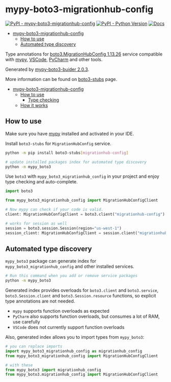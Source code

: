 # mypy-boto3-migrationhub-config

[![PyPI - mypy-boto3-migrationhub-config](https://img.shields.io/pypi/v/mypy-boto3-migrationhub-config.svg?color=blue)](https://pypi.org/project/mypy-boto3-migrationhub-config)
[![PyPI - Python Version](https://img.shields.io/pypi/pyversions/mypy-boto3-migrationhub-config.svg?color=blue)](https://pypi.org/project/mypy-boto3-migrationhub-config)
[![Docs](https://img.shields.io/readthedocs/mypy-boto3-builder.svg?color=blue)](https://mypy-boto3-builder.readthedocs.io/)

- [mypy-boto3-migrationhub-config](#mypy-boto3-migrationhub-config)
  - [How to use](#how-to-use)
  - [Automated type discovery](#automated-type-discovery)


Type annotations for
[boto3.MigrationHubConfig 1.13.26](https://boto3.amazonaws.com/v1/documentation/api/1.13.26/reference/services/migrationhub-config.html#MigrationHubConfig) service
compatible with [mypy](https://github.com/python/mypy), [VSCode](https://code.visualstudio.com/),
[PyCharm](https://www.jetbrains.com/pycharm/) and other tools.

Generated by [mypy-boto3-buider 2.0.3](https://github.com/vemel/mypy_boto3_builder).

More information can be found on [boto3-stubs](https://pypi.org/project/boto3-stubs/) page.

- [mypy-boto3-migrationhub-config](#mypy-boto3-migrationhub-config)
  - [How to use](#how-to-use)
    - [Type checking](#type-checking)
  - [How it works](#how-it-works)

## How to use

Make sure you have [mypy](https://github.com/python/mypy) installed and activated in your IDE.

Install `boto3-stubs` for `MigrationHubConfig` service.

```bash
python -m pip install boto3-stubs[migrationhub-config]

# update installed packages index for automated type discovery
python -m mypy_boto3
```

Use `boto3` with `mypy_boto3_migrationhub_config` in your project and enjoy type checking and auto-complete.

```python
import boto3

from mypy_boto3_migrationhub_config import MigrationHubConfigClient

# Now mypy can check if your code is valid.
client: MigrationHubConfigClient = boto3.client("migrationhub-config")

# works for session as well
session = boto3.session.Session(region="us-west-1")
session_client: MigrationHubConfigClient = session.client("migrationhub-config")

```

## Automated type discovery

`mypy_boto3` package can generate index for `mypy_boto3_migrationhub_config` and other installed services.

```bash
# Run this command when you add or remove service packages
python -m mypy_boto3
```

Generated index provides overloads for `boto3.client` and `boto3.service`,
`boto3.Session.client` and `boto3.Session.resource` functions,
so explicit type annotations are not needed.

- `mypy` supports function overloads as expected
- `PyCharm` also supports function overloads, but consumes a lot of RAM, use carefully
- `VSCode` does not currently support function overloads

Also, generated index allows you to import types from `mypy_boto3`:

```python
# you can replace imports
import mypy_boto3_migrationhub_config as migrationhub_config
from mypy_boto3_migrationhub_config import MigrationHubConfigClient

# with these
from mypy_boto3 import migrationhub_config
from mypy_boto3.migrationhub_config import MigrationHubConfigClient
```